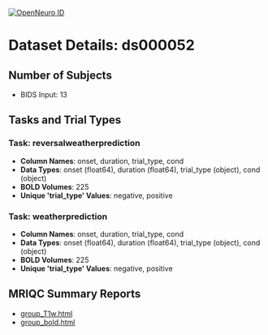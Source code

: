 [![OpenNeuro ID](https://img.shields.io/badge/OpenNeuro_Dataset-ds000052-blue?style=for-the-badge)](https://openneuro.org/datasets/ds000052)

# Dataset Details: ds000052

## Number of Subjects
- BIDS Input: 13

## Tasks and Trial Types
### Task: reversalweatherprediction
- **Column Names**: onset, duration, trial_type, cond
- **Data Types**: onset (float64), duration (float64), trial_type (object), cond (object)
- **BOLD Volumes**: 225
- **Unique 'trial_type' Values**: negative, positive

### Task: weatherprediction
- **Column Names**: onset, duration, trial_type, cond
- **Data Types**: onset (float64), duration (float64), trial_type (object), cond (object)
- **BOLD Volumes**: 225
- **Unique 'trial_type' Values**: negative, positive

## MRIQC Summary Reports
- [group_T1w.html](https://htmlpreview.github.io/?https://github.com/demidenm/openneuro_glmfitlins/blob/main/statsmodel_specs/ds000052/mriqc_summary/group_T1w.html)
- [group_bold.html](https://htmlpreview.github.io/?https://github.com/demidenm/openneuro_glmfitlins/blob/main/statsmodel_specs/ds000052/mriqc_summary/group_bold.html)
